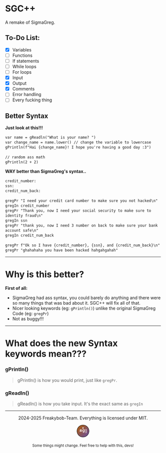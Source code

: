 # SGC++

A remake of SigmaGreg.

## To-Do List:

- [x] Variables
- [ ] Functions
- [ ] If statements
- [ ] While loops
- [ ] For loops
- [x] Input
- [x] Output
- [x] Comments
- [ ] Error handling
- [ ] Every fucking thing

## Better Syntax
**Just look at this!!!**

```
var name = gReadln("What is your name? ")
var change_name = name.lower() // change the variable to lowercase
gPrintln(f"Hai {change_name}! I hope you're having a good day :3")

// random ass math
gPrintln(2 + 2)
```

**WAY better than SigmaGreg's syntax..**

```
credit_number:
ssn:
credit_num_back:

gregPr "I need your credit card number to make sure you not hacked\n"
gregIn credit_number
gregPr "Thank you, now I need your social security to make sure to identity fraud\n"
gregIn ssn
gregPr "thank you, now I need 3 number on back to make sure your bank account safe\n"
gregIn credit_num_back

gregPr f"Ok so I have {credit_number}, {ssn}, and {credit_num_back}\n"
gregPr "ghahahaha you have been hacked hahgahgahah" 
```

---


# Why is this better?

  **First of all:**

  - SigmaGreg had ass syntax, you could barely do anything and there were so many things that was bad about it. SGC++ will fix all of that.
  - Nicer looking keywords (eg: ```gPrintln()```) unlike the original SigmaGreg Code (eg: ```gregPr```)
  - Not as buggy!!!

---

# What does the new Syntax keywords mean???

### gPrintln()
  > gPrintln() is how you would print, just like `gregPr`.
### gReadln()
  > gReadln() is how you take input. It's the exact same as `gregIn`

---

<p align="center">
  2024-2025 Freakybob-Team. Everything is licensed under MIT.
</p>
<p align="center">
<img src="https://github.com/Freakybob-Team/SigmaGreg/blob/main/README/Sg_logo.png?raw=true" width="40" height="40" alt="Sg_logo.png"/>

</p>


<p align=center>
    <small>Some things might change. Feel free to help with this, devs!</small>
</p>
